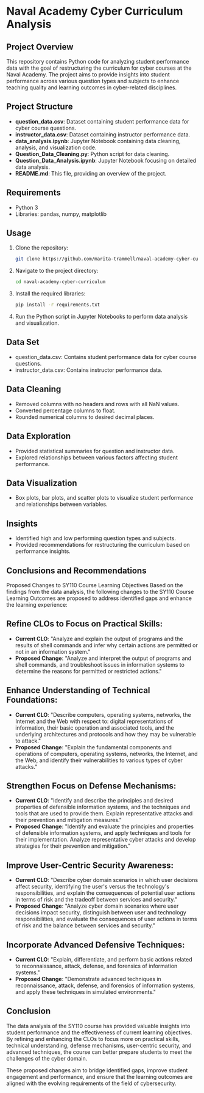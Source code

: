 # Naval Academy Cyber Curriculum Analysis

## Project Overview
This repository contains Python code for analyzing student performance data with the goal of restructuring the curriculum for cyber courses at the Naval Academy. The project aims to provide insights into student performance across various question types and subjects to enhance teaching quality and learning outcomes in cyber-related disciplines.

## Project Structure
- **question_data.csv**: Dataset containing student performance data for cyber course questions.
- **instructor_data.csv**: Dataset containing instructor performance data.
- **data_analysis.ipynb**: Jupyter Notebook containing data cleaning, analysis, and visualization code.
- **Question_Data_Cleaning.py**: Python script for data cleaning.
- **Question_Data_Analysis.ipynb**: Jupyter Notebook focusing on detailed data analysis.
- **README.md**: This file, providing an overview of the project.

## Requirements
- Python 3
- Libraries: pandas, numpy, matplotlib

## Usage
1. Clone the repository:
   ```bash
   git clone https://github.com/marita-trammell/naval-academy-cyber-curriculum.git
2. Navigate to the project directory:
   ```bash
   cd naval-academy-cyber-curriculum
3. Install the required libraries:
   ```bash
   pip install -r requirements.txt
4. Run the Python script in Jupyter Notebooks to perform data analysis and visualization.

## Data Set
- question_data.csv: Contains student performance data for cyber course questions.
- instructor_data.csv: Contains instructor performance data.

## Data Cleaning
- Removed columns with no headers and rows with all NaN values.
- Converted percentage columns to float.
- Rounded numerical columns to desired decimal places.

## Data Exploration 
- Provided statistical summaries for question and instructor data.
- Explored relationships between various factors affecting student performance.

## Data Visualization 
- Box plots, bar plots, and scatter plots to visualize student performance and relationships between variables.

## Insights 
- Identified high and low performing question types and subjects.
- Provided recommendations for restructuring the curriculum based on performance insights.

## Conclusions and Recommendations
Proposed Changes to SY110 Course Learning Objectives
Based on the findings from the data analysis, the following changes to the SY110 Course Learning Outcomes are proposed to address identified gaps and enhance the learning experience:

## Refine CLOs to Focus on Practical Skills:
- **Current CLO**: "Analyze and explain the output of programs and the results of shell commands and infer why certain actions are permitted or not in an information system."
- **Proposed Change**: "Analyze and interpret the output of programs and shell commands, and troubleshoot issues in information systems to determine the reasons for permitted or restricted actions."

## Enhance Understanding of Technical Foundations:
- **Current CLO**: "Describe computers, operating systems, networks, the Internet and the Web with respect to: digital representations of information, their basic operation and associated tools, and the underlying architectures and protocols and how they may be vulnerable to attack."
- **Proposed Change**: "Explain the fundamental components and operations of computers, operating systems, networks, the Internet, and the Web, and identify their vulnerabilities to various types of cyber attacks."

## Strengthen Focus on Defense Mechanisms:
- **Current CLO**: "Identify and describe the principles and desired properties of defensible information systems, and the techniques and tools that are used to provide them. Explain representative attacks and their prevention and mitigation measures."
- **Proposed Change**: "Identify and evaluate the principles and properties of defensible information systems, and apply techniques and tools for their implementation. Analyze representative cyber attacks and develop strategies for their prevention and mitigation."

## Improve User-Centric Security Awareness:
- **Current CLO**: "Describe cyber domain scenarios in which user decisions affect security, identifying the user's versus the technology's responsibilities, and explain the consequences of potential user actions in terms of risk and the tradeoff between services and security."
- **Proposed Change**: "Analyze cyber domain scenarios where user decisions impact security, distinguish between user and technology responsibilities, and evaluate the consequences of user actions in terms of risk and the balance between services and security."

## Incorporate Advanced Defensive Techniques:
- **Current CLO**: "Explain, differentiate, and perform basic actions related to reconnaissance, attack, defense, and forensics of information systems."
- **Proposed Change**: "Demonstrate advanced techniques in reconnaissance, attack, defense, and forensics of information systems, and apply these techniques in simulated environments."

## Conclusion
The data analysis of the SY110 course has provided valuable insights into student performance and the effectiveness of current learning objectives. By refining and enhancing the CLOs to focus more on practical skills, technical understanding, defense mechanisms, user-centric security, and advanced techniques, the course can better prepare students to meet the challenges of the cyber domain.

These proposed changes aim to bridge identified gaps, improve student engagement and performance, and ensure that the learning outcomes are aligned with the evolving requirements of the field of cybersecurity.
